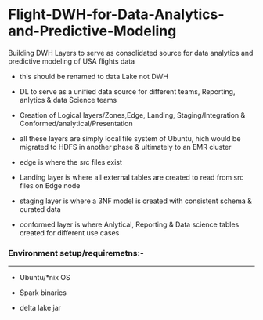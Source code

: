 # Flight-DWH-for-Data-Analytics-and-Predictive-Modeling
Building DWH Layers to serve as consolidated source for data analytics and predictive modeling of USA flights data

- this should be renamed to data Lake not DWH

- DL to serve as a unified data source for different teams, Reporting, anlytics & data Science teams

- Creation of Logical layers/Zones,Edge, Landing, Staging/Integration & Conformed/analytical/Presentation
- all these layers are simply local file system of Ubuntu, hich would be migrated to HDFS in another phase & ultimately to an EMR cluster
- edge is where the src files exist
- Landing layer is where all external tables are created to read from src files on Edge node
- staging layer is where a 3NF model is created with consistent schema & curated data
- conformed layer is where Anlytical, Reporting & Data science tables created for different use cases

### Environment setup/requiremetns:-
-------------
- Ubuntu/*nix OS
- Spark binaries 

- delta lake jar